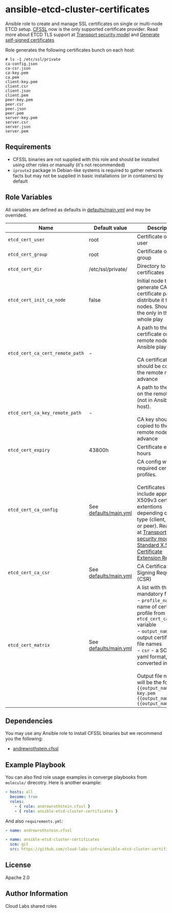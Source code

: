 ansible-etcd-cluster-certificates
=========

Ansible role to create and manage SSL certificates on single or multi-node ETCD setup. [CFSSL](https://github.com/cloudflare/cfssl) now is the only supported certificate provider. Read more about ETCD TLS support at [Transport security model](https://etcd.io/docs/v3.5/op-guide/security/) and [Generate self-signed certificates](https://github.com/coreos/docs/blob/master/os/generate-self-signed-certificates.md)

Role generates the following certificates bunch on each host:

```text
# ls -1 /etc/ssl/private
ca-config.json
ca-csr.json
ca-key.pem
ca.pem
client-key.pem
client.csr
client.json
client.pem
peer-key.pem
peer.csr
peer.json
peer.pem
server-key.pem
server.csr
server.json
server.pem
``` 

Requirements
------------

- CFSSL binaries are not supplied with this role and should be installed using other roles or manually (it's not recommended)
- `iproute2` package in Debian-like systems is required to gather network facts but may not be supplied in basic installations (or in containers) by default

Role Variables
--------------

All variables are defined as defaults in [defaults/main.yml](defaults/main.yml) and may be overrided.

| Name                            | Default value                              | Description                                                                                                                                                                                                                                                                                                                                                                                                                                                                                                                        |
|---------------------------------|--------------------------------------------|------------------------------------------------------------------------------------------------------------------------------------------------------------------------------------------------------------------------------------------------------------------------------------------------------------------------------------------------------------------------------------------------------------------------------------------------------------------------------------------------------------------------------------|
| `etcd_cert_user`                | root                                       | Certificate owner user                                                                                                                                                                                                                                                                                                                                                                                                                                                                                                             |
| `etcd_cert_group`               | root                                       | Certificate owner group                                                                                                                                                                                                                                                                                                                                                                                                                                                                                                            |
| `etcd_cert_dir`                 | /etc/ssl/private/                          | Directory to store certificates                                                                                                                                                                                                                                                                                                                                                                                                                                                                                                    |
| `etcd_cert_init_ca_node`        | false                                      | Initial node to generate CA certificate pair and distribute it to other nodes. Should be the only in the whole play                                                                                                                                                                                                                                                                                                                                                                                                                                                                     |
| `etcd_cert_ca_cert_remote_path` | -                                          | A path to the CA certificate on the remote node (not in Ansible play host).<br/><br/>CA certificate should be copied to the remote node in advance                                                                                                                                                                                                                                                                                                                                                                                 |
| `etcd_cert_ca_key_remote_path`  | -                                          | A path to the CA key on the remote node (not in Ansible play host).<br/><br/>CA key should be copied to the remote node in advance                                                                                                                                                                                                                                                                                                                                                                                                 |
| `etcd_cert_expiry`              | 43800h                                     | Certificate expiry in hours                                                                                                                                                                                                                                                                                                                                                                                                                                                                                                        |
| `etcd_cert_ca_config`           | See [defaults/main.yml](defaults/main.yml) | CA config with all required certificate profiles.<br><br>Certificates should include appropriate X509v3 certificate extentions depending on usage type (client, server or peer). Read more at [Transport security model](https://etcd.io/docs/v3.5/op-guide/security/) and [Standard X.509 v3 Certificate Extension Reference](https://access.redhat.com/documentation/ru-ru/red_hat_certificate_system/9/html/administration_guide/standard_x.509_v3_certificate_extensions#Standard_X.509_v3_Certificate_Extensions-extKeyUsage) |
| `etcd_cert_ca_csr`              | See [defaults/main.yml](defaults/main.yml) | CA Certificate Signing Request (CSR)                                                                                                                                                                                                                                                                                                                                                                                                                                                                                               |
| `etcd_cert_matrix`              | See [defaults/main.yml](defaults/main.yml) | A list with three mandatory fields:<br/>- `profile_name` - name of certificate profile from `etcd_cert_ca_config` variable<br/>- `output_name` - output certificate file names<br/>- `csr` - a SCR in yaml format, will be converted in json<br/><br/>Output file names will be the following:<br>`{{output_name}}-key.pem`<br>`{{output_name}}.csr`<br>`{{output_name}}.pem`                                                                                                                                                      |

Dependencies
------------

You may use any Ansible role to install CFSSL binaries but we recommend you the following:

- [andrewrothstein.cfssl](https://galaxy.ansible.com/andrewrothstein/cfssl)

Example Playbook
----------------

You can also find role usage examples in converge playbooks from `molecule/` direcotry. Here is another example:

```yaml
- hosts: all
  become: true
  roles:
    - { role: andrewrothstein.cfssl }
    - { role: ansible-etcd-cluster-certificates }
```

And also `requirements.yml`:

```yaml
- name: andrewrothstein.cfssl

- name: ansible-etcd-cluster-certificates
  scm: git
  src: https://github.com/cloud-labs-infra/ansible-etcd-cluster-certificates.git
```

License
-------

Apache 2.0

Author Information
------------------

Cloud Labs shared roles
